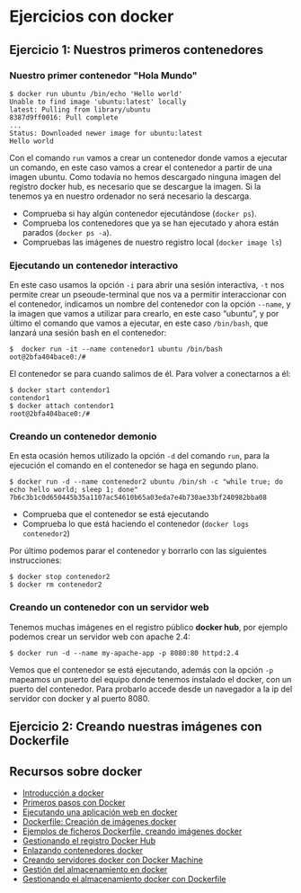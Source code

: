 # Ejercicios con docker

## Ejercicio 1: Nuestros primeros contenedores

### Nuestro primer contenedor "Hola Mundo"

    $ docker run ubuntu /bin/echo 'Hello world'
    Unable to find image 'ubuntu:latest' locally
    latest: Pulling from library/ubuntu
    8387d9ff0016: Pull complete 
    ...
    Status: Downloaded newer image for ubuntu:latest
    Hello world

Con el comando `run` vamos a crear un contenedor donde vamos a ejecutar un comando, en este caso vamos a crear el contenedor a partir de una imagen ubuntu. Como todavía no hemos descargado ninguna imagen del registro docker hub, es necesario que se descargue la  imagen. Si la tenemos ya en nuestro ordenador no será necesario la descarga. 

* Comprueba si hay algún contenedor ejecutándose (`docker ps`).
* Comprueba los contenedores que ya se han ejecutado y ahora están parados (`docker ps -a`).
* Compruebas las imágenes de nuestro registro local (`docker image ls`)

### Ejecutando un contenedor interactivo

En este caso usamos la opción `-i` para abrir una sesión interactiva, `-t` nos permite crear un pseoude-terminal que nos va a permitir interaccionar con el contenedor, indicamos un nombre del contenedor con la opción `--name`, y la imagen que vamos a utilizar para crearlo, en este caso “ubuntu”,  y por último el comando que vamos a ejecutar, en este caso `/bin/bash`, que lanzará una sesión bash en el contenedor:

    $  docker run -it --name contenedor1 ubuntu /bin/bash 
    oot@2bfa404bace0:/#

El contenedor se para cuando salimos de él. Para volver a conectarnos a él:

    $ docker start contendor1
    contendor1
    $ docker attach contendor1
    root@2bfa404bace0:/#

### Creando un contenedor demonio

En esta ocasión hemos utilizado la opción `-d` del comando `run`, para la ejecución el comando en el contenedor se haga en segundo plano.

    $ docker run -d --name contenedor2 ubuntu /bin/sh -c "while true; do echo hello world; sleep 1; done"
    7b6c3b1c0d650445b35a1107ac54610b65a03eda7e4b730ae33bf240982bba08

* Comprueba que el contenedor se está ejecutando
* Comprueba lo que está haciendo el contenedor (`docker logs contenedor2`)

Por último podemos parar el contenedor y borrarlo con las siguientes instrucciones:

    $ docker stop contenedor2
    $ docker rm contenedor2

### Creando un contenedor con un servidor web

Tenemos muchas imágenes en el registro público **docker hub**, por ejemplo podemos crear un servidor web con apache 2.4:

    $ docker run -d --name my-apache-app -p 8080:80 httpd:2.4

Vemos que el contenedor se está ejecutando, además con la opción `-p` mapeamos un puerto del equipo donde tenemos instalado el docker, con un puerto del contenedor.  Para probarlo accede desde un navegador a la ip del servidor con docker y al puerto 8080.

## Ejercicio 2: Creando nuestras imágenes con Dockerfile

 
## Recursos sobre docker

* [Introducción a docker](https://www.josedomingo.org/pledin/2015/12/introduccion-a-docker/)
* [Primeros pasos con Docker](https://www.josedomingo.org/pledin/2016/02/primeros-pasos-con-docker/)
* [Ejecutando una aplicación web en docker](https://www.josedomingo.org/pledin/2016/02/ejecutando-una-aplicacion-web-en-docker/)
* [Dockerfile: Creación de imágenes docker](https://www.josedomingo.org/pledin/2016/02/dockerfile-creacion-de-imagenes-docker/)
* [Ejemplos de ficheros Dockerfile, creando imágenes docker](https://www.josedomingo.org/pledin/2016/02/ejemplos-de-ficheros-dockerfile-creando-imagenes-docker/)
* [Gestionando el registro Docker Hub](https://www.josedomingo.org/pledin/2016/02/gestionando-el-registro-docker-hub/)
* [Enlazando contenedores docker](https://www.josedomingo.org/pledin/2016/02/enlazando-contenedores-docker/)
* [Creando servidores docker con Docker Machine](https://www.josedomingo.org/pledin/2016/05/creando-servidores-docker-con-docker-machine/)
* [Gestión del almacenamiento en docker](https://www.josedomingo.org/pledin/2016/05/gestion-del-almacenamiento-en-docker/)
* [Gestionando el almacenamiento docker con Dockerfile](https://www.josedomingo.org/pledin/2016/11/gestionando-el-almacenamiento-docker-con-dockerfile/)
